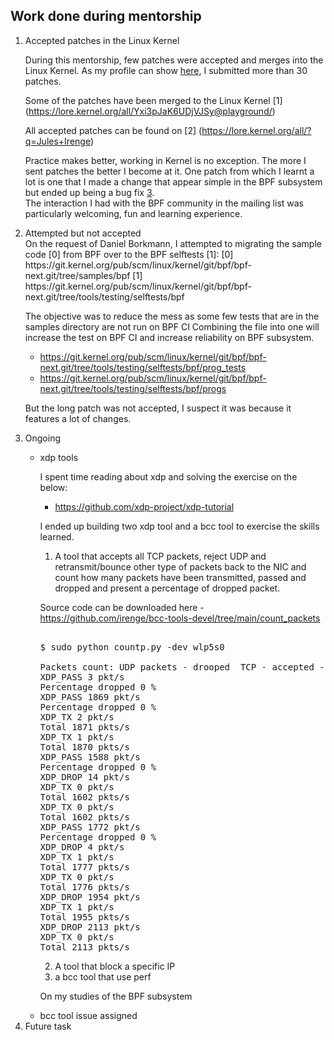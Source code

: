 ## Work done during mentorship
<ol>
<li> Accepted patches in the Linux Kernel</li>

During this mentorship, few patches were accepted and merges into the Linux Kernel.  As my profile can show [here](https://linuxlists.cc/profile/52567/Jules_Irenge), I submitted more than 30 patches.

Some of the patches have been merged to the Linux Kernel [1] (https://lore.kernel.org/all/Yxi3pJaK6UDjVJSy@playground/)

All accepted patches can be found on [2] (https://lore.kernel.org/all/?q=Jules+Irenge)

Practice makes better, working in Kernel is no exception. The more I sent patches the better I become at it.   One patch from which I learnt a lot is one that I made a change that appear simple in the BPF subsystem  but ended up being a bug fix [3](https://git.kernel.org/pub/scm/linux/kernel/git/bpf/bpf-next.git/commit/?id=9fad7fe5b298).<br/>The interaction I had with the BPF community in the mailing list was particularly welcoming, fun and learning experience.

<li> Attempted but not accepted </li>
On the request of Daniel Borkmann, I attempted to migrating the sample code [0]
from BPF over to the BPF selftests [1]:
   [0] https://git.kernel.org/pub/scm/linux/kernel/git/bpf/bpf-next.git/tree/samples/bpf
   [1] https://git.kernel.org/pub/scm/linux/kernel/git/bpf/bpf-next.git/tree/tools/testing/selftests/bpf

The objective was to reduce the mess as some few tests that are in the samples directory are not run on BPF CI
Combining the file into one will increase the test on BPF CI and increase reliability on BPF subsystem.

  - https://git.kernel.org/pub/scm/linux/kernel/git/bpf/bpf-next.git/tree/tools/testing/selftests/bpf/prog_tests
  - https://git.kernel.org/pub/scm/linux/kernel/git/bpf/bpf-next.git/tree/tools/testing/selftests/bpf/progs

But the long patch was not accepted, I suspect it was because it features a lot of changes.

<li> Ongoing </li>
<ul>
<li> xdp tools </li>

I spent time reading about xdp and solving the exercise on the below:

 - https://github.com/xdp-project/xdp-tutorial

I ended up building two xdp tool  and a bcc tool to exercise the skills learned.

1. A tool that accepts all TCP packets, reject UDP and retransmit/bounce other type of  packets back to the NIC and count how many packets have been transmitted, passed and dropped and present a percentage of dropped packet.

Source code can be downloaded here - https://github.com/irenge/bcc-tools-devel/tree/main/count_packets

<pre> 
$ sudo python countp.py -dev wlp5s0

Packets count: UDP packets - drooped  TCP - accepted -  Other type of  Packet - bounced to NIC, hit CTRL+C to stop
XDP_PASS 3 pkt/s
Percentage dropped 0 % 
XDP_PASS 1869 pkt/s
Percentage dropped 0 % 
XDP_TX 2 pkt/s
Total 1871 pkts/s
XDP_TX 1 pkt/s
Total 1870 pkts/s
XDP_PASS 1588 pkt/s
Percentage dropped 0 % 
XDP_DROP 14 pkt/s
XDP_TX 0 pkt/s
Total 1602 pkts/s
XDP_TX 0 pkt/s
Total 1602 pkts/s
XDP_PASS 1772 pkt/s
Percentage dropped 0 % 
XDP_DROP 4 pkt/s
XDP_TX 1 pkt/s
Total 1777 pkts/s
XDP_TX 0 pkt/s
Total 1776 pkts/s
XDP_DROP 1954 pkt/s
XDP_TX 1 pkt/s
Total 1955 pkts/s
XDP_DROP 2113 pkt/s
XDP_TX 0 pkt/s
Total 2113 pkts/s
</pre>

2. A tool that block a specific IP 
3. a bcc tool that use perf 

On my studies of the BPF subsystem
 <li> bcc tool issue assigned </li> 
</ul>
<li> Future task </li>
</ol>

